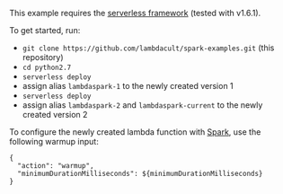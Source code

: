 This example requires the [serverless framework](http://serverless.com) (tested with v1.6.1).

To get started, run:
* `git clone https://github.com/lambdacult/spark-examples.git` (this repository)
* `cd python2.7`
* `serverless deploy`
* assign alias `lambdaspark-1` to the newly created version 1
* `serverless deploy`
* assign alias `lambdaspark-2` and `lambdaspark-current` to the newly created version 2

To configure the newly created lambda function with [Spark](https://lambdacult.com/spark), use the following warmup input:
```
{
  "action": "warmup",
  "minimumDurationMilliseconds": ${minimumDurationMilliseconds}
}
```
